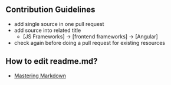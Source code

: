 ## Contribution Guidelines
* add single source in one pull request
* add source into related title
  * [JS Frameworks] -> [frontend frameworks] -> [Angular]
* check again before doing a pull request for existing resources

## How to edit readme.md?
* [Mastering Markdown](https://guides.github.com/features/mastering-markdown/)
